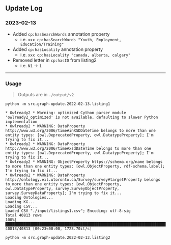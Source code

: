 ## Update Log
### 2023-02-13

- Added `cp:hasSearchWords` annotation property
  - i.e. `xxx cp:hasSearchWords "Youth, Employment, Education/Training"`
- Added `cp:hasLocality` annotation property
  - i.e. `xxx cp:hasLocality "canada, alberta, calgary"`
- Removed letter in `cp:hasID` from listing2
  - i.e. `N1` -> `1`

---
### Usage
> Outputs are in `./output/v2`
```shell
python -m src.graph-update.2022-02-13.listing1
```
```text
* Owlready2 * Warning: optimized Cython parser module 'owlready2_optimized' is not available, defaulting to slower Python implementation
* Owlready2 * WARNING: DataProperty http://www.w3.org/2006/time#inXSDDateTime belongs to more than one entity types: [owl.DeprecatedProperty, owl.DatatypeProperty]; I'm trying to fix it...
* Owlready2 * WARNING: DataProperty http://www.w3.org/2006/time#xsdDateTime belongs to more than one entity types: [owl.DeprecatedProperty, owl.DatatypeProperty]; I'm trying to fix it...
* Owlready2 * WARNING: ObjectProperty https://schema.org/name belongs to more than one entity types: [owl.ObjectProperty, rdf-schema.label]; I'm trying to fix it...
* Owlready2 * WARNING: DataProperty http://ontology.eil.utoronto.ca/Survey/survey#targetProperty belongs to more than one entity types: [owl.ObjectProperty, owl.DatatypeProperty, survey.SurveyObjectProperty, survey.SurveyDataProperty]; I'm trying to fix it...
Loading Ontologies...
Loading KG...
Loading CSV...
Loaded CSV "./input/listings1.csv"; Encoding: utf-8-sig
Total 40813 rows
100%|████████████████████████████████████████████████████████████████████████████████████████████████████████████████████████████████████████████████████████████████████████████████████████████████████████████████████████| 40813/40813 [00:23<00:00, 1723.70it/s]
```
```shell
python -m src.graph-update.2022-02-13.listing2
```

